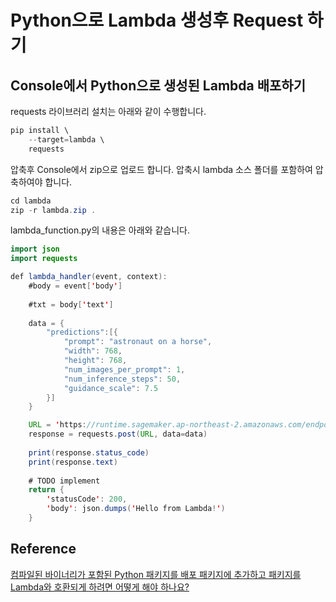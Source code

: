 # Python으로 Lambda 생성후 Request 하기

## Console에서 Python으로 생성된 Lambda 배포하기 

requests 라이브러리 설치는 아래와 같이 수행합니다.

```java
pip install \
    --target=lambda \
    requests
```

압축후 Console에서 zip으로 업로드 합니다. 압축시 lambda 소스 폴더를 포함하여 압축하여야 합니다. 

```java
cd lambda
zip -r lambda.zip .
```

lambda_function.py의 내용은 아래와 같습니다. 

```java
import json
import requests

def lambda_handler(event, context):
    #body = event['body']
    
    #txt = body['text']
    
    data = {
        "predictions":[{
            "prompt": "astronaut on a horse",
            "width": 768,
            "height": 768,
            "num_images_per_prompt": 1,
            "num_inference_steps": 50,
            "guidance_scale": 7.5
        }]
    }

    URL = 'https://runtime.sagemaker.ap-northeast-2.amazonaws.com/endpoints/jumpstart-example-infer-model-txt2img-s-2023-02-06-15-08-09-213/invocations'
    response = requests.post(URL, data=data)
    
    print(response.status_code)
    print(response.text)
        
    # TODO implement
    return {
        'statusCode': 200,
        'body': json.dumps('Hello from Lambda!')
    }
```

## Reference 

[컴파일된 바이너리가 포함된 Python 패키지를 배포 패키지에 추가하고 패키지를 Lambda와 호환되게 하려면 어떻게 해야 하나요?](https://aws.amazon.com/ko/premiumsupport/knowledge-center/lambda-python-package-compatible/)
